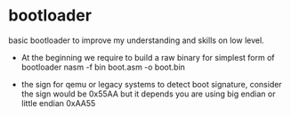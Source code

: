 # bootloader
basic bootloader to improve my understanding and skills on low level.

- At the beginning we require to build a raw binary for simplest form of bootloader
nasm -f bin boot.asm -o boot.bin

- the sign for qemu or legacy systems to detect boot signature, consider the sign would be 0x55AA but it depends you are using big endian or little endian
0xAA55 
